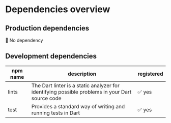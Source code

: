 # Dependencies overview

## Production dependencies

🎉 No dependency

## Development dependencies

| npm name | description                                                                                     | registered |
| -------- | ----------------------------------------------------------------------------------------------- | ---------- |
| lints    | The Dart linter is a static analyzer for identifying possible problems in your Dart source code | ✅ yes      |
| test     | Provides a standard way of writing and running tests in Dart                                    | ✅ yes      |
